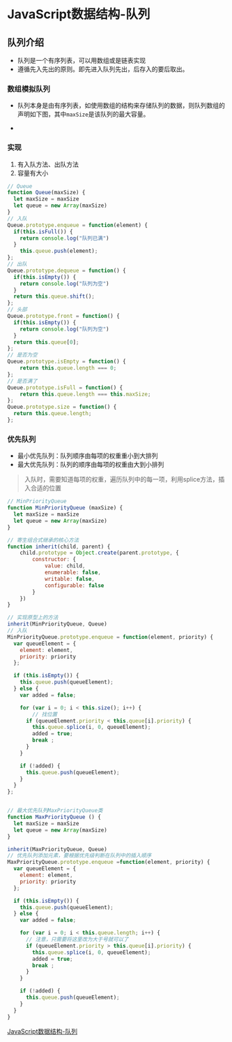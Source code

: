 # JavaScript数据结构-队列

## 队列介绍

- 队列是一个有序列表，可以用数组或是链表实现
- 遵循先入先出的原则。即先进入队列先出，后存入的要后取出。

### 数组模拟队列

- 队列本身是由有序列表，如使用数组的结构来存储队列的数据，则队列数组的声明如下图，其中`maxSize`是该队列的最大容量。

- 

### 实现

1. 有入队方法、出队方法
2. 容量有大小



```javascript
// Queue
function Queue(maxSize) {
  let maxSize = maxSize
  let queue = new Array(maxSize)
}
// 入队
Queue.prototype.enqueue = function(element) {
  if(this.isFull()) {
    return console.log("队列已满")
  }
	this.queue.push(element);
};
// 出队
Queue.prototype.dequeue = function() {
  if(this.isEmpty()) {
    return console.log("队列为空")
  }
  return this.queue.shift();
};
// 头部
Queue.prototype.front = function() {
  if(this.isEmpty()) {
    return console.log("队列为空")
  }
  return this.queue[0];
};
// 是否为空
Queue.prototype.isEmpty = function() {
	return this.queue.length === 0;
};
// 是否满了
Queue.prototype.isFull = function() {
	return this.queue.length === this.maxSize;
};
Queue.prototype.size = function() {
  return this.queue.length;
};
```

###  优先队列

- 最小优先队列：队列顺序由每项的权重重小到大排列
- 最大优先队列：队列的顺序由每项的权重由大到小排列

> 入队时，需要知道每项的权重，遍历队列中的每一项，利用splice方法，插入合适的位置

```javascript
// MinPriorityQueue 
function MinPriorityQueue (maxSize) {
  let maxSize = maxSize
  let queue = new Array(maxSize)
}

// 寄生组合式继承的核心方法
function inherit(child, parent) {
    child.prototype = Object.create(parent.prototype, {
  		constructor: {
    		value: child,
   	 		enumerable: false,
        	writable: false,
    		configurable: false
  		}
	})
}

// 实现原型上的方法
inherit(MinPriorityQueue, Queue)
// 入队
MinPriorityQueue.prototype.enqueue = function(element, priority) {
  var queueElement = {
    element: element,
    priority: priority
  };

  if (this.isEmpty()) {
    this.queue.push(queueElement);
  } else {
    var added = false;

    for (var i = 0; i < this.size(); i++) {
        // 找位置
      if (queueElement.priority < this.queue[i].priority) {
        this.queue.splice(i, 0, queueElement);
        added = true;
        break ;
      }
    }

    if (!added) {
      this.queue.push(queueElement);
    }
  }
};


// 最大优先队列MaxPriorityQueue类
function MaxPriorityQueue () {
  let maxSize = maxSize
  let queue = new Array(maxSize)
}

inherit(MaxPriorityQueue, Queue)
// 优先队列添加元素，要根据优先级判断在队列中的插入顺序
MaxPriorityQueue.prototype.enqueue =function(element, priority) {
  var queueElement = {
    element: element,
    priority: priority
  };

  if (this.isEmpty()) {
    this.queue.push(queueElement);
  } else {
    var added = false;

    for (var i = 0; i < this.queue.length; i++) {
      // 注意，只需要将这里改为大于号就可以了
      if (queueElement.priority > this.queue[i].priority) {
        this.queue.splice(i, 0, queueElement);
        added = true;
        break ;
      }
    }

    if (!added) {
      this.queue.push(queueElement);
    }
  }
}

```



[JavaScript数据结构-队列](https://juejin.cn/post/6844903646900011021#heading-3)






